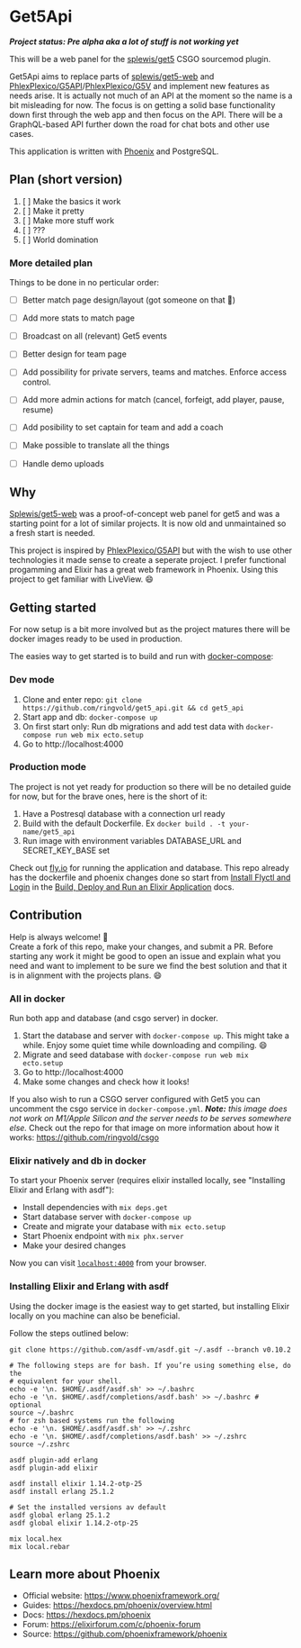 # Get5Api

***Project status: Pre alpha aka a lot of stuff is not working yet***

This will be a web panel for the [splewis/get5](https://splewis.github.io/get5) CSGO sourcemod plugin.

Get5Api aims to replace parts of [splewis/get5-web] and [PhlexPlexico/G5API]/[PhlexPlexico/G5V] 
and implement new features as needs arise. It is actually not much of an API at 
the moment so the name is a bit misleading for now. The focus is on getting a 
solid base functionality down first through the web app and then focus on the 
API. There will be a GraphQL-based API further down the road for chat bots 
and other use cases.

This application is written with [Phoenix](https://www.phoenixframework.org/) and PostgreSQL.

## Plan (short version)

1. [ ] Make the basics it work
2. [ ] Make it pretty
3. [ ] Make more stuff work
4. [ ] ???
5. [ ] World domination

### More detailed plan

Things to be done in no perticular order:
- [ ] Better match page design/layout (got someone on that 🙌)
- [ ] Add more stats to match page
- [ ] Broadcast on all (relevant) Get5 events
- [ ] Better design for team page
- [ ] Add possibility for private servers, teams and matches. Enforce access control.
- [ ] Add more admin actions for match (cancel, forfeigt, add player, pause, resume)
- [ ] Add posibility to set captain for team and add a coach
- [ ] Make possible to translate all the things
- [ ] Handle demo uploads


## Why

[Splewis/get5-web] was a proof-of-concept web panel for get5 and was a 
starting point for a lot of similar projects. It is now old and unmaintained
so a fresh start is needed.

This project is inspired by [PhlexPlexico/G5API] but with the wish to use other 
technologies it made sense to create a seperate project. I prefer functional 
progamming and Elixir has a great web framework in Phoenix. Using this project 
to get familiar with LiveView. 😄

[splewis/get5-web]: https://github.com/splewis/get5-web
[PhlexPlexico/G5API]: https://github.com/PhlexPlexico/G5API
[PhlexPlexico/G5V]: https://github.com/PhlexPlexico/G5V


## Getting started

For now setup is a bit more involved but as the project matures there will be 
docker images ready to be used in production. 

The easies way to get started is to build and run with [docker-compose]:

### Dev mode

1. Clone and enter repo: `git clone https://github.com/ringvold/get5_api.git && cd get5_api`
2. Start app and db: `docker-compose up`
3. On first start only: Run db migrations and add test data with `docker-compose run web mix ecto.setup`
3. Go to http://localhost:4000

### Production mode

The project is not yet ready for production so there will be no detailed guide 
for now, but for the brave ones, here is the short of it:

1. Have a Postresql database with a connection url ready
2. Build with the default Dockerfile. Ex `docker build . -t your-name/get5_api`
3. Run image with environment variables DATABASE_URL and SECRET_KEY_BASE set

Check out [fly.io](https://fly.io) for running the application and database. This repo 
already has the dockerfile and phoenix changes done so start from 
[Install Flyctl and Login](https://fly.io/docs/getting-started/elixir/#install-flyctl-and-login) in the 
[Build, Deploy and Run an Elixir Application](https://fly.io/docs/getting-started/elixir/) docs.

[docker-compose]: https://docs.docker.com/compose/


## Contribution

Help is always welcome! 🙌  
Create a fork of this repo, make your changes, and submit a PR. 
Before starting any work it might be good to open an issue and explain what you 
need and want to implement to be sure we find the best solution and that it is 
in alignment with the projects plans. 😄


### All in docker

Run both app and database (and csgo server) in docker.

1. Start the database and server with `docker-compose up`. This might take a while. 
Enjoy some quiet time while downloading and compiling. 😄
2. Migrate and seed database with `docker-compose run web mix ecto.setup`
3. Go to http://localhost:4000
4. Make some changes and check how it looks!

If you also wish to run a CSGO server configured with Get5 you can uncomment
the csgo service in `docker-compose.yml`. ***Note:** this image does not work on 
M1/Apple Silicon and the server needs to be serves somewhere else.*
Check out the repo for that image on more information about how it works: https://github.com/ringvold/csgo


### Elixir natively and db in docker

To start your Phoenix server (requires elixir installed locally, see 
"Installing Elixir and Erlang with asdf"):

  * Install dependencies with `mix deps.get`
  * Start database server with `docker-compose up`
  * Create and migrate your database with `mix ecto.setup`
  * Start Phoenix endpoint with `mix phx.server`
  * Make your desired changes

Now you can visit [`localhost:4000`](http://localhost:4000) from your browser.


### Installing Elixir and Erlang with asdf

Using the docker image is the easiest way to get started, but installing Elixir 
locally on you machine can also be beneficial.

Follow the steps outlined below:

```
git clone https://github.com/asdf-vm/asdf.git ~/.asdf --branch v0.10.2

# The following steps are for bash. If you’re using something else, do the
# equivalent for your shell.
echo -e '\n. $HOME/.asdf/asdf.sh' >> ~/.bashrc
echo -e '\n. $HOME/.asdf/completions/asdf.bash' >> ~/.bashrc # optional
source ~/.bashrc
# for zsh based systems run the following
echo -e '\n. $HOME/.asdf/asdf.sh' >> ~/.zshrc
echo -e '\n. $HOME/.asdf/completions/asdf.bash' >> ~/.zshrc
source ~/.zshrc

asdf plugin-add erlang
asdf plugin-add elixir

asdf install elixir 1.14.2-otp-25
asdf install erlang 25.1.2

# Set the installed versions av default
asdf global erlang 25.1.2
asdf global elixir 1.14.2-otp-25

mix local.hex
mix local.rebar
```

## Learn more about Phoenix

  * Official website: https://www.phoenixframework.org/
  * Guides: https://hexdocs.pm/phoenix/overview.html
  * Docs: https://hexdocs.pm/phoenix
  * Forum: https://elixirforum.com/c/phoenix-forum
  * Source: https://github.com/phoenixframework/phoenix

